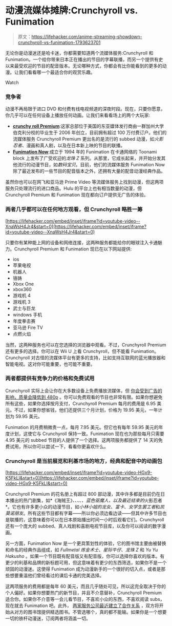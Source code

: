 # 动漫流媒体摊牌:Crunchyroll vs. Funimation

> 原文：<https://lifehacker.com/anime-streaming-showdown-crunchyroll-vs-funimation-1793623701>

无论你是动漫迷还是哈卡迷，你都需要知道两个流媒体服务:Crunchyroll 和 Funimation。一个给你带来日本正在播出的节目的字幕联播，而另一个提供有史以来最受欢迎的节目的配音版本。无论哪种方式，你都会有比你能看到的更多的动漫。让我们看看哪一个最适合你的观赏乐趣。

Watch

### **竞争者**

动漫不再局限于进口 DVD 和付费有线电视频道的深夜时段。现在，只要你愿意，你几乎可以在任何设备上播放任何动画。让我们来看看场上的两个大玩家:

*   [**crunchy roll Premium**](http://www.crunchyroll.com/):这家总部位于美国的东亚媒体发行商由一群加州大学伯克利分校的毕业生于 2006 年创立，目前拥有超过 100 万付费订户。他们的流媒体服务 Crunchyroll Premium 更出名的是流行的 subbed 动漫，如*火影忍者*、漫画和真人剧，以及在日本新上映的节目的联播。
*   [**Funimation Now**](https://www.funimation.com/):成立于 1994 年的 Funimation 在卡通网络的 Toonami block 上发布了广受欢迎的*龙珠 Z* 系列。从那里，它成长起来，并开始分发其他流行的动漫节目，如*数码宝贝*。目前，他们的流媒体服务 Funimation Now 除了最近发布的一些节目的配音版本之外，还拥有大量的配音动漫经典作品。

虽然你也可以在网飞和亚马逊 Prime Video 等流媒体服务上找到动漫，但这两项服务只处理流行的进口商品。Hulu 的平台上也有相当数量的动漫，但 Crunchyroll Premium 和 Funimation 现在都向订户提供无广告的体验。

### 两者几乎都可以在任何地方观看，但 Crunchyroll 略胜一筹

 [https://lifehacker.com/embed/inset/iframe?id=youtube-video--XnaWsH4Jr4&start=0](https://lifehacker.com/embed/inset/iframe?id=youtube-video--XnaWsH4Jr4&start=0) 

只要你有某种能上网的设备和网络连接，这两种服务都能给你的眼球注入卡通魅力。Crunchyroll Premium 和 Funimation 现已在以下网站提供:

*   ios
*   苹果电视
*   机器人
*   铬铸
*   Xbox One
*   xbox360
*   游戏机 4
*   游戏机 3
*   武士与巨龙
*   windows 手机
*   年度拳击赛
*   亚马逊 Fire TV
*   点燃火焰

当然，这两种服务也可以在您选择的浏览器中观看。不过，Crunchyroll Premium 还有更多的选择。你可以在 Wii U 上看 Crunchyroll，但不能看 Funimation。Crunchyroll 对古怪的流媒体平台有更多的支持，比如支持互联网的蓝光播放器和智能电视。这对你可能重要，也可能不重要。

### **两者都提供有竞争力的价格和免费试用**

Crunchyroll 实际上会让你在大多数设备上免费播放流媒体，但 [你会受到广告的影响，质量会降低到 480p](http://www.crunchyroll.com/en/premium_comparison) 。你可以免费观看的节目也非常有限。如果你想避免所有这些，如果你选择按月支付，Crunchyroll Premium 每月的费用是 6.95 美元。不过，如果你想省钱，他们还提供三个月计划，价格为 19.95 美元，一年计划为 59.95 美元。

Funimation 的月费稍微贵一点，每月 7.95 美元。但它也有每年 59.95 美元的年度计划，这使它与 Crunchyroll 保持一致。Funimation 现在也为那些每月只需要 4.95 美元的 subbed 节目的人提供了一个选择。这两项服务都提供了 14 天的免费试用，所以你可以尝试一下，看看你更喜欢什么。

### **Crunchyroll 是当前展览和利基市场的地方，经典和配音中的动画包**

 [https://lifehacker.com/embed/inset/iframe?id=youtube-video-HGx9-K5FkLI&start=0](https://lifehacker.com/embed/inset/iframe?id=youtube-video-HGx9-K5FkLI&start=0) 

Crunchyroll Premium 的花名册上有超过 800 部动漫，其中许多都是目前仍在日本播出的热门剧集，如*《海贼王》*、*、*、*、*、*蓝色驱魔人*，以及最近结束的*火影忍者*。它也有许多更小众的动漫节目，如*小林小姐的龙女*、*富卡*、*女学生罢工者*和*凯莫诺朋友*。所有这些节目都有字幕——所以你必须边看边读——但其中许多节目也是联播的，这意味着你可以在日本原始播出时间一小时后观看它们。Crunchyroll 还有一个庞大的 subbed、真人戏剧和喜剧电视节目库，以及你可以阅读的数字漫画。

另一方面，Funimation Now 是一个更具策划性的体验，它的图书馆主要由被替换和命名的经典作品组成，如 *Fullmetal 炼金术士*、*星际牛仔*、*龙珠 Z* 和 *Yu Yu Hakusho* 。如果一个节目既有配音版又有配音版，你可以选择你喜欢的版本。有更少的利基和品牌的新标题可用，但这意味着有更少的东西筛选，如果你不是一个顽固的动漫迷。这使得 Funimation 成为动漫新手的一个很好的切入点，或者是那些想要重温他们曾经看过的课后卡通的完美选择。

这两项服务的费用都是每年 60 美元，而且几乎随处可见，所以这完全取决于你的个人偏好。如果你想要热门的新节目，并且不介意替补，Crunchyroll Premium 适合你。如果你不介意等一会儿看节目，不喜欢小众的东西，不喜欢阅读 subs，现在就去 Funimation 吧。此外， [两家服务公司最近建立了合作关系](https://kotaku.com/anime-titans-crunchyroll-and-funimation-enter-holy-alli-1786403408) ，双方将开始从对方的图书馆提供精选图书。不管选哪个，真的都不能输。如果你是一个想要一切的铁杆动漫迷，订阅两者将涵盖一切。